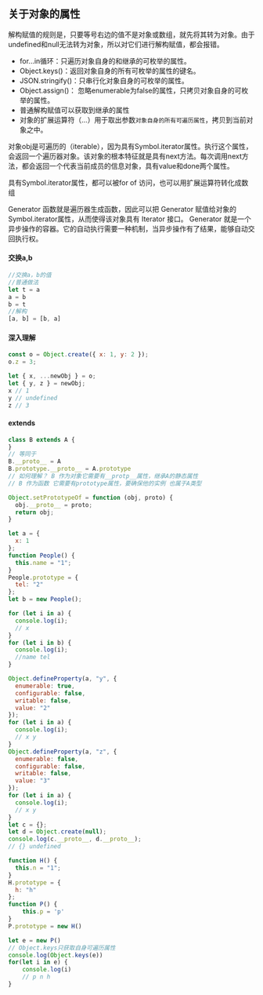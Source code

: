 ## 关于对象的属性
解构赋值的规则是，只要等号右边的值不是对象或数组，就先将其转为对象。由于undefined和null无法转为对象，所以对它们进行解构赋值，都会报错。
+ for...in循环：只遍历对象自身的和继承的可枚举的属性。
+ Object.keys()：返回对象自身的所有可枚举的属性的键名。
+ JSON.stringify()：只串行化对象自身的可枚举的属性。
+ Object.assign()： 忽略enumerable为false的属性，只拷贝对象自身的可枚举的属性。
+ 普通解构赋值可以获取到继承的属性
+ 对象的扩展运算符（...）用于取出参数`对象自身的所有可遍历属性`，拷贝到当前对象之中。

对象obj是可遍历的（iterable），因为具有Symbol.iterator属性。执行这个属性，会返回一个遍历器对象。该对象的根本特征就是具有next方法。每次调用next方法，都会返回一个代表当前成员的信息对象，具有value和done两个属性。

具有Symbol.iterator属性，都可以被for of 访问，也可以用扩展运算符转化成数组

 Generator 函数就是遍历器生成函数，因此可以把 Generator 赋值给对象的Symbol.iterator属性，从而使得该对象具有 Iterator 接口。
 Generator 就是一个异步操作的容器。它的自动执行需要一种机制，当异步操作有了结果，能够自动交回执行权。
#### 交换a,b
```javascript
//交换a，b的值
//普通做法
let t = a
a = b
b = t
//解构
[a, b] = [b, a]
```

#### 深入理解


```javascript
const o = Object.create({ x: 1, y: 2 });
o.z = 3;

let { x, ...newObj } = o;
let { y, z } = newObj;
x // 1
y // undefined
z // 3
```
#### extends
```js
class B extends A {
}
// 等同于
B.__proto__ = A
B.prototype.__proto__ = A.prototype
// 如何理解？ B 作为对象它需要有__protp__属性，继承A的静态属性
// B 作为函数 它需要有prototype属性，要确保他的实例 也属于A类型  

Object.setPrototypeOf = function (obj, proto) {
  obj.__proto__ = proto;
  return obj;
}
```
```javascript
let a = {
  x: 1
};
function People() {
  this.name = "1";
}
People.prototype = {
  tel: "2"
};
let b = new People();

for (let i in a) {
  console.log(i);
  // x
}
for (let i in b) {
  console.log(i);
  //name tel
}

Object.defineProperty(a, "y", {
  enumerable: true,
  configurable: false,
  writable: false,
  value: "2"
});
for (let i in a) {
  console.log(i);
  // x y
}
Object.defineProperty(a, "z", {
  enumerable: false,
  configurable: false,
  writable: false,
  value: "3"
});
for (let i in a) {
  console.log(i);
  // x y
}
let c = {};
let d = Object.create(null);
console.log(c.__proto__, d.__proto__);
// {} undefined

function H() {
  this.n = "1";
}
H.prototype = {
  h: "h"
};
function P() {
    this.p = 'p'
}
P.prototype = new H()

let e = new P()
// Object.keys只获取自身可遍历属性
console.log(Object.keys(e))
for(let i in e) {
    console.log(i)
    // p n h
}
```

